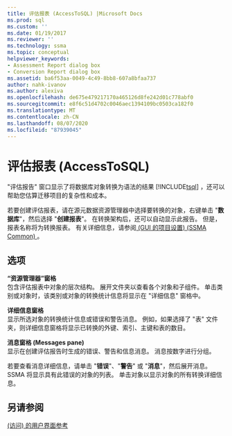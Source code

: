```yaml
---
title: 评估报表 (AccessToSQL) |Microsoft Docs
ms.prod: sql
ms.custom: ''
ms.date: 01/19/2017
ms.reviewer: ''
ms.technology: ssma
ms.topic: conceptual
helpviewer_keywords:
- Assessment Report dialog box
- Conversion Report dialog box
ms.assetid: ba6f53aa-0049-4c49-8bb8-607a8bfaa737
author: nahk-ivanov
ms.author: alexiva
ms.openlocfilehash: de675e479217170a465126d8fe242d01c778abf0
ms.sourcegitcommit: e8f6c51d4702c0046aec1394109bc0503ca182f0
ms.translationtype: MT
ms.contentlocale: zh-CN
ms.lasthandoff: 08/07/2020
ms.locfileid: "87939045"
---
```

# <a name="assessment-report-accesstosql"></a>评估报表 (AccessToSQL) 
"评估报告" 窗口显示了将数据库对象转换为语法的结果 [!INCLUDE[tsql](../../includes/tsql-md.md)] ，还可以帮助您估算迁移项目的复杂性和成本。  
  
若要创建评估报表，请在源元数据资源管理器中选择要转换的对象，右键单击 "**数据库**"，然后选择 "**创建报表**"。 在转换架构后，还可以自动显示此报告。 但是，报表名称将为转换报表。 有关详细信息，请参阅[ (GUI 的项目设置)  (SSMA Common) ](https://msdn.microsoft.com/cf06baf1-8714-48a3-95dc-781f6ca53693)。  
  
## <a name="options"></a>选项  
**“资源管理器”窗格**  
包含评估报表中对象的层次结构。 展开文件夹以查看各个对象和子组件。 单击类别或对象时，该类别或对象的转换统计信息将显示在 "详细信息" 窗格中。  
  
**详细信息窗格**  
显示所选对象的转换统计信息或错误和警告消息。 例如，如果选择了 "表" 文件夹，则详细信息窗格将显示已转换的外键、索引、主键和表的数目。  
  
**消息窗格 (Messages pane)**  
显示在创建评估报告时生成的错误、警告和信息消息。 消息按数字进行分组。  
  
若要查看消息详细信息，请单击 "**错误**"、"**警告**" 或 "**消息**"，然后展开消息。 SSMA 将显示具有此错误的对象的列表。 单击对象以显示对象的所有转换详细信息。  
  
## <a name="see-also"></a>另请参阅  
[ (访问) 的用户界面参考](https://msdn.microsoft.com/af24c303-4a41-449b-9c86-d6558a97e839)  
  
